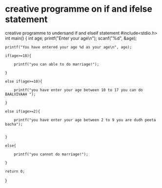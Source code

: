 # creative programme on if and ifelse statement
 creative programme to undersand if and elseif statement
#include<stdio.h>
int main()
{
    int age;
    printf("Enter your age\n");
    scanf("%d", &age);

    printf("You have entered your age %d as your age\n", age);

    if(age>=18){

        printf("you can able to do marriage!");

    }

    else if(age>=10){

        printf("you have enter your age between 10 to 17 you can do BAALVIVAAH ");

    }

    else if(age>=2){

        printf("you have enter your age between 2 to 9 you are dudh peeta bacha");

        
    }

    else{

        printf("you cannot do marriage!");

    }

    return 0;


}